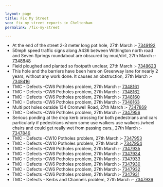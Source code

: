 ```yaml
---

layout: page
title: Fix My Street
seo: fix my street reports in Cheltenham
permalink: /fix-my-street

---
```


<!-- fix_marker starts -->

- At the end of the street 2-3 meter long pot hole, 27th March :- [7349192](https://www.fixmystreet.com/report/7349192)
- 50mph speed traffic signs along A436 between Withington north road and Seven Springs roundabout are obscured by mud/dirt, 27th March :- [7348848](https://www.fixmystreet.com/report/7348848)
- Field ploughed and planted so footpath unclear, 27th March :- [7348623](https://www.fixmystreet.com/report/7348623)
- This hole and the barriers have been here on Greenway lane for nearly 2 years, without any work done. It causes an obstruction, 27th March :- [7348416](https://www.fixmystreet.com/report/7348416)
- TMC - Defects -CW6 Potholes  problem, 27th March :- [7348161](https://www.fixmystreet.com/report/7348161)
- TMC - Defects -CW6 Potholes  problem, 27th March :- [7348162](https://www.fixmystreet.com/report/7348162)
- TMC - Defects -CW6 Potholes  problem, 27th March :- [7348160](https://www.fixmystreet.com/report/7348160)
- TMC - Defects -CW6 Potholes  problem, 27th March :- [7348163](https://www.fixmystreet.com/report/7348163)
- Multi pot holes outside 134 Cromwell Road, 27th March :- [7347869](https://www.fixmystreet.com/report/7347869)
- TMC - Defects -CW6 Potholes  problem, 27th March :- [7347956](https://www.fixmystreet.com/report/7347956)
- Serious ponding at the drop kerb crossing for both pedestrians and cars particularly if pedestrians whom some use walkers use walkers /wheel chairs and could get really wet from passing cars., 27th March :- [7347849](https://www.fixmystreet.com/report/7347849)
- TMC - Defects -CW10 Potholes problem, 27th March :- [7347953](https://www.fixmystreet.com/report/7347953)
- TMC - Defects -CW10 Potholes problem, 27th March :- [7347954](https://www.fixmystreet.com/report/7347954)
- TMC - Defects -CW6 Potholes  problem, 27th March :- [7347935](https://www.fixmystreet.com/report/7347935)
- TMC - Defects -CW6 Potholes  problem, 27th March :- [7347934](https://www.fixmystreet.com/report/7347934)
- TMC - Defects -CW6 Potholes  problem, 27th March :- [7347933](https://www.fixmystreet.com/report/7347933)
- TMC - Defects -CW6 Potholes  problem, 27th March :- [7347930](https://www.fixmystreet.com/report/7347930)
- TMC - Defects -CW6 Potholes  problem, 27th March :- [7347932](https://www.fixmystreet.com/report/7347932)
- TMC - Defects -CW6 Potholes  problem, 27th March :- [7347931](https://www.fixmystreet.com/report/7347931)
- TMC - Defects - Kerbs and Channels problem, 27th March :- [7347936](https://www.fixmystreet.com/report/7347936)

<!-- fix_marker ends -->